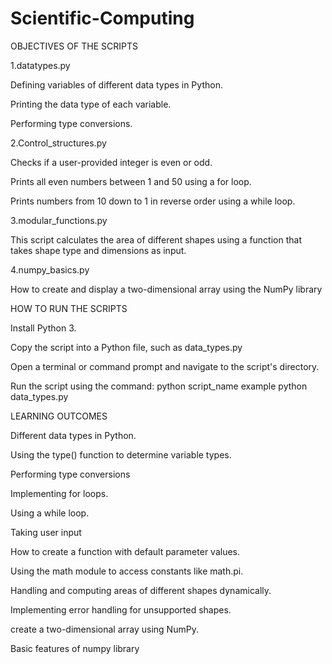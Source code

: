 # Scientific-Computing

   OBJECTIVES OF THE SCRIPTS
    
   1.datatypes.py
   
Defining variables of different data types in Python.

Printing the data type of each variable.

Performing type conversions.

   2.Control_structures.py
   
Checks if a user-provided integer is even or odd.

Prints all even numbers between 1 and 50 using a for loop.

Prints numbers from 10 down to 1 in reverse order using a while loop.
  
   3.modular_functions.py
   
This script calculates the area of different shapes using a function that takes shape type and dimensions as input.

   4.numpy_basics.py

How to create and display a two-dimensional array using the NumPy library

   HOW TO RUN THE SCRIPTS
   
Install Python  3.

Copy the script into a Python file, such as data_types.py

Open a terminal or command prompt and navigate to the script's directory.

Run the script using the command: python script_name example python data_types.py


   LEARNING OUTCOMES
    
Different data types in Python.

Using the type() function to determine variable types.

Performing type conversions 

Implementing for loops.

Using a while loop.

Taking user input

How to create a function with default parameter values.

Using the math module to access constants like math.pi.

Handling and computing areas of different shapes dynamically.

Implementing error handling for unsupported shapes.

create a two-dimensional array using NumPy.

Basic features of numpy library
